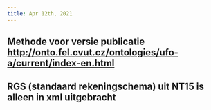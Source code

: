 ```yaml
---
title: Apr 12th, 2021
---
```


## Methode voor versie publicatie http://onto.fel.cvut.cz/ontologies/ufo-a/current/index-en.html
## RGS (standaard rekeningschema) uit NT15 is alleen in xml uitgebracht

